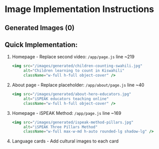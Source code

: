 
# Image Implementation Instructions

## Generated Images (0)



## Quick Implementation:

1. Homepage - Replace second video:
   `/app/page.js` line ~219
   ```jsx
   <img src="/images/generated/children-counting-swahili.jpg" 
        alt="Children learning to count in Kiswahili" 
        className="w-full h-full object-cover" />
   ```

2. About page - Replace placeholder:
   `/app/about/page.js` line ~40
   ```jsx
   <img src="/images/generated/about-hero-educators.jpg" 
        alt="iSPEAK educators teaching online" 
        className="w-full h-full object-cover" />
   ```

3. Homepage - iSPEAK Method:
   `/app/page.js` line ~169
   ```jsx
   <img src="/images/generated/ispeak-method-pillars.jpg" 
        alt="iSPEAK Three Pillars Method" 
        className="w-full max-w-md h-auto rounded-lg shadow-lg" />
   ```

4. Language cards - Add cultural images to each card
